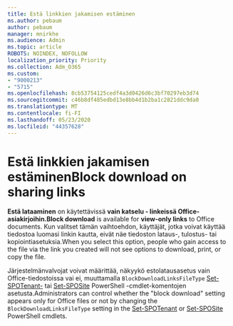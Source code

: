 ```yaml
---
title: Estä linkkien jakamisen estäminen
ms.author: pebaum
author: pebaum
manager: mnirkhe
ms.audience: Admin
ms.topic: article
ROBOTS: NOINDEX, NOFOLLOW
localization_priority: Priority
ms.collection: Adm_O365
ms.custom:
- "9000213"
- "5715"
ms.openlocfilehash: 8cb53754125cedf4a3d0426d6c3bf70297eb3d74
ms.sourcegitcommit: c46b8df485edbd13e8bb4d1b2ba1c2821ddc9da0
ms.translationtype: MT
ms.contentlocale: fi-FI
ms.lasthandoff: 05/23/2020
ms.locfileid: "44357628"
---
```

# <a name="block-download-on-sharing-links"></a><span data-ttu-id="c0941-102">Estä linkkien jakamisen estäminen</span><span class="sxs-lookup"><span data-stu-id="c0941-102">Block download on sharing links</span></span>

<span data-ttu-id="c0941-103">**Estä lataaminen** on käytettävissä **vain katselu - linkeissä Office-asiakirjoihin.**</span><span class="sxs-lookup"><span data-stu-id="c0941-103">**Block download** is available for **view-only links** to Office documents.</span></span> <span data-ttu-id="c0941-104">Kun valitset tämän vaihtoehdon, käyttäjät, jotka voivat käyttää tiedostoa luomasi linkin kautta, eivät näe tiedoston lataus-, tulostus- tai kopiointiasetuksia.</span><span class="sxs-lookup"><span data-stu-id="c0941-104">When you select this option, people who gain access to the file via the link you created will not see options to download, print, or copy the file.</span></span>

<span data-ttu-id="c0941-105">Järjestelmänvalvojat voivat määrittää, näkyykö estolatausasetus vain Office-tiedostoissa vai ei, muuttamalla `BlockDownloadLinksFileType` [Set-SPOTenant-](https://docs.microsoft.com/powershell/module/sharepoint-online/set-spotenant?view=sharepoint-ps) tai [Set-SPOSite](https://docs.microsoft.com/powershell/module/sharepoint-online/set-sposite?view=sharepoint-ps) PowerShell -cmdlet-komentojen asetusta.</span><span class="sxs-lookup"><span data-stu-id="c0941-105">Administrators can control whether the "block download" setting appears only for Office files or not by changing the `BlockDownloadLinksFileType` setting in the [Set-SPOTenant](https://docs.microsoft.com/powershell/module/sharepoint-online/set-spotenant?view=sharepoint-ps) or [Set-SPOSite](https://docs.microsoft.com/powershell/module/sharepoint-online/set-sposite?view=sharepoint-ps) PowerShell cmdlets.</span></span>
